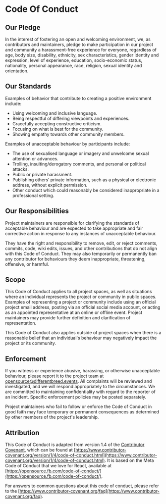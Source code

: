 # Code Of Conduct

## **Our Pledge**

In the interest of fostering an open and welcoming environment, we, as contributors and maintainers, pledge to make participation in our project and community a harassment-free experience for everyone, regardless of age, body size, disability, ethnicity, sex characteristics, gender identity and expression, level of experience, education, socio-economic status, nationality, personal appearance, race, religion, sexual identity and orientation.

## **Our Standards**

Examples of behavior that contribute to creating a positive environment include:

- Using welcoming and inclusive language.
- Being respectful of differing viewpoints and experiences.
- Gracefully accepting constructive criticism.
- Focusing on what is best for the community.
- Showing empathy towards other community members.

Examples of unacceptable behaviour by participants include:

- The use of sexualised language or imagery and unwelcome sexual attention or advances.
- Trolling, insulting/derogatory comments, and personal or political attacks.
- Public or private harassment.
- Publishing others’ private information, such as a physical or electronic address, without explicit permission.
- Other conduct which could reasonably be considered inappropriate in a professional setting.

## **Our Responsibilities**

Project maintainers are responsible for clarifying the standards of acceptable behaviour and are expected to take appropriate and fair corrective action in response to any instances of unacceptable behaviour.

They have the right and responsibility to remove, edit, or reject comments, commits, code, wiki edits, issues, and other contributions that do not align with this Code of Conduct. They may also temporarily or permanently ban any contributor for behaviours they deem inappropriate, threatening, offensive, or harmful.

## **Scope**

This Code of Conduct applies to all project spaces, as well as situations where an individual represents the project or community in public spaces. Examples of representing a project or community include using an official project email address, posting via an official social media account, or acting as an appointed representative at an online or offline event. Project maintainers may provide further definition and clarification of representation.

This Code of Conduct also applies outside of project spaces when there is a reasonable belief that an individual's behaviour may negatively impact the project or its community.

## **Enforcement**

If you witness or experience abusive, harassing, or otherwise unacceptable behaviour, please report it to the project team at [opensource@differentbreed.events](mailto:opensource@differentbreed.events). All complaints will be reviewed and investigated, and we will respond appropriately to the circumstances. We are committed to maintaining confidentiality with regard to the reporter of an incident. Specific enforcement policies may be posted separately.

Project maintainers who fail to follow or enforce the Code of Conduct in good faith may face temporary or permanent consequences as determined by other members of the project's leadership.

## **Attribution**

This Code of Conduct is adapted from version 1.4 of the [Contributor Covenant](https://www.contributor-covenant.org/), which can be found at [https://www.contributor-covenant.org/version/1/4/code-of-conduct.html](https://www.contributor-covenant.org/version/1/4/code-of-conduct.html). It is based on the Meta Code of Conduct that we love for React, available at [https://opensource.fb.com/code-of-conduct/](https://opensource.fb.com/code-of-conduct/).

For answers to common questions about this code of conduct, please refer to the [https://www.contributor-covenant.org/faq](https://www.contributor-covenant.org/faq).
